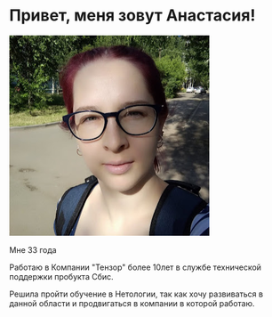 # Привет, меня зовут Анастасия!

![Мое фото](/img/unnamed.jpg)

Мне 33 года

Работаю в Компании "Тензор" более 10лет в службе технической поддержки пробукта Сбис.

Решила пройти обучение в Нетологии, так как хочу развиваться в данной области и продвигаться в компании в которой работаю.
